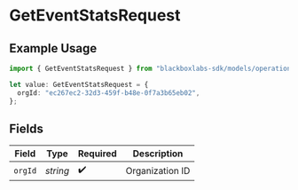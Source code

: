 # GetEventStatsRequest

## Example Usage

```typescript
import { GetEventStatsRequest } from "blackboxlabs-sdk/models/operations";

let value: GetEventStatsRequest = {
  orgId: "ec267ec2-32d3-459f-b48e-0f7a3b65eb02",
};
```

## Fields

| Field              | Type               | Required           | Description        |
| ------------------ | ------------------ | ------------------ | ------------------ |
| `orgId`            | *string*           | :heavy_check_mark: | Organization ID    |